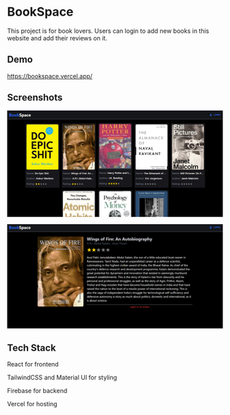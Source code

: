 # BookSpace

This project is for book lovers. Users can login to add new books in this website and add their reviews on it.

## Demo

https://bookspace.vercel.app/

## Screenshots

![App Screenshot](./screenshots/screenshot1.jpg)

![App Screenshot](./screenshots/screenshot2.jpg)

## Tech Stack

React for frontend

TailwindCSS and Material UI for styling

Firebase for backend

Vercel for hosting
